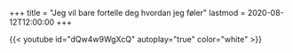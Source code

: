 +++
title = "Jeg vil bare fortelle deg hvordan jeg føler"
lastmod = 2020-08-12T12:00:00
+++

{{< youtube id="dQw4w9WgXcQ" autoplay="true" color="white" >}}
